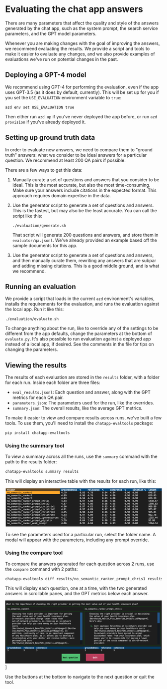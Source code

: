 # Evaluating the chat app answers

There are many parameters that affect the quality and style of the answers generated by the chat app,
such as the system prompt, the search service parameters, and the GPT model parameters.

Whenever you are making changes with the goal of improving the answers, we recommend evaluating the results.
We provide a script and tools to make it easier to evaluate any changes, and we also provide examples of evaluations we've run on potential changes in the past.

## Deploying a GPT-4 model

We recommend using GPT-4 for performing the evaluation, even if the app uses GPT-3.5 (as it does by default, currently).
This will be set up for you if you set the `USE_EVALUATION` environment variable to `true`:

```shell
azd env set USE_EVALUATION true
```

Then either run `azd up` if you've never deployed the app before, or run `azd provision` if you've already deployed it.

## Setting up ground truth data

In order to evaluate new answers, we need to compare them to "ground truth" answers: what we consider to be ideal answers for a particular question. We recommend at least 200 QA pairs if possible.

There are a few ways to get this data:

1. Manually curate a set of questions and answers that you consider to be ideal. This is the most accurate, but also the most time-consuming. Make sure your answers include citations in the expected format. This approach requires domain expertise in the data.
2. Use the generator script to generate a set of questions and answers. This is the fastest, but may also be the least accurate. You can call the script like this:

    ```shell
    ./evaluation/generate.sh
    ```

    That script will generate 200 questions and answers, and store them in `evaluator/qa.jsonl`. We've already provided an example based off the sample documents for this app.

3. Use the generator script to generate a set of questions and answers, and then manually curate them, rewriting any answers that are subpar and adding missing citations. This is a good middle ground, and is what we recommend.

## Running an evaluation

We provide a script that loads in the current `azd` environment's variables, installs the requirements for the evaluation, and runs the evaluation against the local app. Run it like this:

```shell
./evaluation/evaluate.sh
```

To change anything about the run, like to override any of the settings to be different from the app defaults, change the parameters at the bottom of `evaluate.py`. It's also possible to run evaluation against a deployed app instead of a local app, if desired.
See the comments in the file for tips on changing the parameters.

## Viewing the results

The results of each evaluation are stored in the `results` folder, with a folder for each run. Inside each folder are three files:

- `eval_results.jsonl`: Each question and answer, along with the GPT metrics for each QA pair.
- `parameters.json`: The parameters used for the run, like the overrides.
- `summary.json`: The overall results, like the average GPT metrics.

To make it easier to view and compare results across runs, we've built a  few tools. To use them, you'll need to install the `chatapp-evaltools` package:

```bash
pip install chatapp-evaltools
```

### Using the summary tool

To view a summary across all the runs, use the `summary` command with the path to the results folder:

```bash
chatapp-evaltools summary results
```

This will display an interactive table with the results for each run, like this:

![Screenshot of CLI tool with table of results](screenshot_summary.png)

To see the parameters used for a particular run, select the folder name.
A modal will appear with the parameters, including any prompt override.

### Using the compare tool

To compare the answers generated for each question across 2 runs, use the `compare` command with 2 paths:

```bash
chatapp-evaltools diff results/no_semantic_ranker_prompt_chris1 results/no_semantic_ranker1
```

This will display each question, one at a time, with the two generated answers in scrollable panes,
and the GPT metrics below each answer.

![Screenshot of CLI tool for comparing a question with 2 answers](screenshot_compare.png)]

Use the buttons at the bottom to navigate to the next question or quit the tool.

